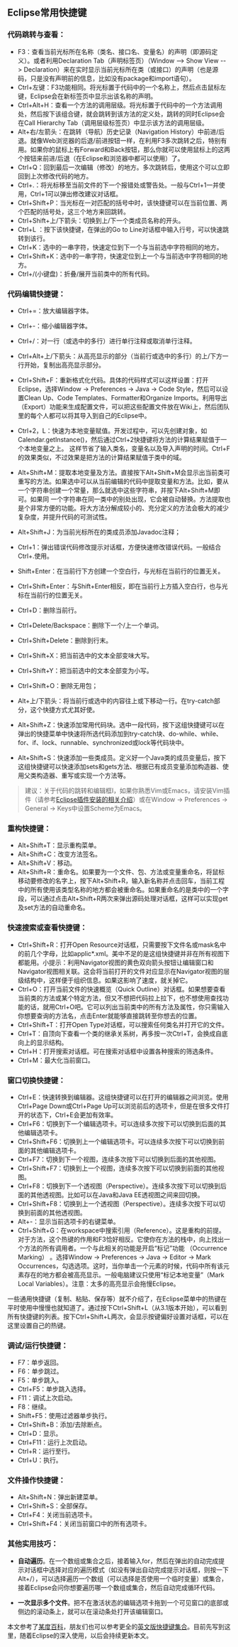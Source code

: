 ## Eclipse常用快捷键

### 代码跳转与查看：

- F3：查看当前光标所在名称（类名、接口名、变量名）的声明（即源码定义）。或者利用Declaration Tab（声明标签页）（Window --> Show View -- > Declaration）来在实时显示当前光标所在类（或接口）的声明（也是源码，只是没有声明前的信息，比如没有package和import语句）。
- Ctrl+左键：F3功能相同。将光标置于代码中的一个名称上，然后点击鼠标左键，Eclipse会在新标签页中显示出该名称的声明。
- Ctrl+Alt+H：查看一个方法的调用层级。将光标置于代码中的一个方法调用处，然后按下该组合键，就会跳转到该方法的定义处，跳转的同时Eclipse会在Call Hierarchy Tab（调用层级标签页）中显示该方法的调用层级。
- Alt+右/左箭头：在跳转（导航）历史记录（Navigation History）中前进/后退。就像Web浏览器的后退/前进按钮一样，在利用F3多次跳转之后，特别有用。如果你的鼠标上有Forward和Back按钮，那么你就可以使用鼠标上的这两个按钮来前进/后退（在Eclipse和浏览器中都可以使用）了。
- Ctrl+Q：回到最后一次编辑（修改）的地方。多次跳转后，使用这个可以立即回到上次修改代码的地方。
- Ctrl+.：将光标移至当前文件的下一个报错处或警告处。一般与Ctrl+1一并使用，Ctrl+1可以弹出修改建议对话框。
- Ctrl+Shift+P：当光标在一对匹配的括号中时，该快捷键可以在当前位置、两个匹配的括号处，这三个地方来回跳转。
- Ctrl+Shift+上/下箭头：切换到上/下一个类成员名称的开头。
- Ctrl+L ：按下该快捷键，在弹出的Go to Line对话框中输入行号，可以快速跳转到该行。
- Ctrl+K：选中的一串字符，快速定位到下一个与当前选中字符相同的地方。
- Ctrl+Shift+K：选中的一串字符，快速定位到上一个与当前选中字符相同的地方。
- Ctrl+/(小键盘)：折叠/展开当前类中的所有代码。

### 代码编辑快捷键：

- Ctrl+=：放大编辑器字体。
- Ctrl+-：缩小编辑器字体。
- Ctrl+/：对一行（或选中的多行）进行单行注释或取消单行注释。
- Ctrl+Alt+上/下箭头：从高亮显示的部分（当前行或选中的多行）的上/下方一行开始，复制出高亮显示部分。
- Ctrl+Shift+F：重新格式化代码。具体的代码样式可以这样设置：打开Eclipse，选择Window -> Preferences -> Java -> Code Style，然后可以设置Clean Up、Code Templates、Formatter和Organize Imports。利用导出（Export）功能来生成配置文件，可以把这些配置文件放在Wiki上，然后团队里的每个人都可以将其导入到自己的Eclipse中。
- Ctrl+2，L：快速为本地变量赋值。开发过程中，可以先创建对象，如Calendar.getInstance()，然后通过Ctrl+2快捷键将方法的计算结果赋值于一个本地变量之上。 这样节省了输入类名，变量名以及导入声明的时间。Ctrl+F的效果类似，不过效果是把方法的计算结果赋值于类中的域。



- Alt+Shift+M：提取本地变量及方法。直接按下Alt+Shift+M会显示出当前类可重写的方法。如果选中可以从当前编辑的代码中提取变量和方法。比如，要从一个字符串创建一个常量，那么就选中这些字符串，并按下Alt+Shift+M即可。如果同 一个字符串在同一类中的别处出现，它会被自动替换。方法提取也是个非常方便的功能。将大方法分解成较小的、充分定义的方法会极大的减少复杂度，并提升代码的可测试性。
- Alt+Shift+J：为当前光标所在的类成员添加Javadoc注释；
- Ctrl+1：弹出错误代码修改提示对话框，方便快速修改错误代码。一般结合Ctrl+.使用。
- Shift+Enter：在当前行下方创建一个空白行，与光标在当前行的位置无关。
- Ctrl+Shift+Enter：与Shift+Enter相反，即在当前行上方插入空白行，也与光标在当前行的位置无关。
- Ctrl+D：删除当前行。
- Ctrl+Delete/Backspace：删除下一个/上一个单词。
- Ctrl+Shift+Delete：删除到行末。
- Ctrl+Shift+X：把当前选中的文本全部变味大写。
- Ctrl+Shift+Y：把当前选中的文本全部变为小写。
- Ctrl+Shift+O：删除无用包；
- Alt+上/下箭头：将当前行或选中的内容往上或下移动一行。在try-catch部分，这个快捷方式尤其好使。
- Alt+Shift+Z：快速添加常用代码块。选中一段代码，按下这组快捷键可以在弹出的快捷菜单中快速将所选代码添加到try-catch块、do-while、while、for、if、lock、runnable、synchronized或lock等代码块中。
- Alt+Shift+S：快速添加一些类成员。定义好一个Java类的成员变量后，按下这组快捷键可以快速添加sets和gets方法、根据已有成员变量添加构造器、使用父类构造器、重写或实现一个方法等。

> 建议：关于代码的跳转和编辑框I，如果你熟悉Vim或Emacs，请安装Vim插件（请参考[Eclipse插件安装的相关介绍]()）或在Window -> Preferences -> General -> Keys中设置Scheme为Emacs。

### 重构快捷键：

- Alt+Shift+T：显示重构菜单。
- Alt+Shift+C：改变方法签名。
- Alt+Shift+V：移动。
- Alt+Shift+R：重命名。如果要为一个文件、包、方法或变量重命名，将鼠标移动要修改的名字上，按下Alt+Shift+R，输入新名称并点击回车，当前工程中的所有使用该类型名称的地方都会被重命名。如果重命名的是类中的一个字段，可以通过点击Alt+Shift+R两次来弹出源码处理对话框，这样可以实现get及set方法的自动重命名。

### 快速搜索或查看快捷键：

- Ctrl+Shift+R：打开Open Resource对话框，只需要按下文件名或mask名中的前几个字母，比如applic\*.xml。美中不足的是这组快捷键并非在所有视图下都能用。小提示：利用Navigator视图的黄色双向箭头按钮让编辑窗口和Navigator视图相关联。这会将当前打开的文件对应显示在Navigator视图的层级结构中，这样便于组织信息。如果这影响了速度，就关掉它。
- Ctrl+O：打开当前文件的快速概览（Quick Outline）对话框。如果想要查看当前类的方法或某个特定方法，但又不想把代码拉上拉下，也不想使用查找功能的话，就用Ctrl+O吧。它可以列出当前类中的所有方法及属性，你只需输入你想要查询的方法名，点击Enter就能够直接跳转至你想去的位置。
- Ctrl+Shift+T：打开Open Type对话框，可以搜索任何类名并打开它的文件。
- Ctrl+T：自顶向下查看一个类的继承关系树，再多按一次Ctrl+T，会换成自底向上的显示结构。
- Ctrl+H：打开搜索对话框。可在搜索对话框中设置各种搜索的筛选条件。
- Ctrl+M：最大化当前窗口。

### 窗口切换快捷键：

- Ctrl+E：快速转换到编辑器。这组快捷键可以在打开的编辑器之间浏览。使用Ctrl+Page Down或Ctrl+Page Up可以浏览前后的选项卡，但是在很多文件打开的状态下，Ctrl+E会更加有效率。
- Ctrl+F6：切换到下一个编辑选项卡。可以连续多次按下可以切换到后面的其他编辑选项卡。
- Ctrl+Shift+F6：切换到上一个编辑选项卡。可以连续多次按下可以切换到前面的其他编辑选项卡。
- Ctrl+F7：切换到下一个视图，连续多次按下可以切换到后面的其他视图。
- Ctrl+Shift+F7：切换到上一个视图，连续多次按下可以切换到前面的其他视图。
- Ctrl+F8：切换到下一个透视图（Perspective）。连续多次按下可以切换到后面的其他透视图。比如可以在Java和Java EE透视图之间来回切换。
- Ctrl+Shift+F8：切换到上一个透视图（Perspective）。连续多次按下可以切换到前面的其他透视图。
- Alt+-：显示当前选项卡的右键菜单。
- Ctrl+Shift+G：在workspace中搜索引用（Reference）。这是重构的前提。对于方法，这个热键的作用和F3恰好相反。它使你在方法的栈中，向上找出一个方法的所有调用者。一个与此相关的功能是开启“标记”功能 （Occurrence Marking） 。选择Window -> Preferences -> Java -> Editor -> Mark Occurrences，勾选选项。这时，当你单击一个元素的时候，代码中所有该元素存在的地方都会被高亮显示。一般电脑建议只使用“标记本地变量”（Mark Local Variables）。注意：太多的高亮显示会拖慢Eclipse。


一些通用快捷键（复制、粘贴、保存等）就不介绍了，在Eclipse菜单中的热键在平时使用中慢慢也就知道了。通过按下Ctrl+Shift+L（从3.1版本开始），可以看到所有快捷键的列表。按下Ctrl+Shift+L两次，会显示按键偏好设置对话框，可以在这里设置自己的热键。

### 调试/运行快捷键：

- F7：单步返回。
- F6：单步跳过。
- F5：单步跳入。
- Ctrl+F5：单步跳入选择。
- F11：调试上次启动。
- F8：继续。
- Shift+F5：使用过滤器单步执行。
- Ctrl+Shift+B：添加/去除断点。
- Ctrl+D：显示。
- Ctrl+F11：运行上次启动。
- Ctrl+R：运行至行。
- Ctrl+U：执行。 

### 文件操作快捷键：

- Alt+Shift+N：弹出新建菜单。
- Ctrl+Shift+S：全部保存。
- Ctrl+F4：关闭当前选项卡。
- Ctrl+Shift+F4：关闭当前窗口中的所有选项卡。

### 其他实用技巧：

- **自动遍历**。在一个数组或集合之后，接着输入for，然后在弹出的自动完成提示对话框中选择对应的遍历模式（如没有弹出自动完成提示对话框，则按一下Alt+/），可以选择遍历一个数组（可以选择是否使用一个临时变量）或集合，接着Eclipse会问你想要遍历哪一个数组或集合，然后自动完成循环代码。

- **一次显示多个文件**。把不在激活状态的编辑选项卡拖到一个可见窗口的底部或侧边的滚动条上，就可以在滚动条处打开该编辑窗口。

本文参考了[某度百科](http://baike.baidu.com/link?url=oCjuwzoShV18BX6EJbgJWmWC10u2cVSMbEV_1JSyp_jqqMbkeDrx7boa36kDuCtfMuq2JXeMBFUS8HuvUZfM-ZqmRJFntaKDgbwAoX77EvANKb4esVtDVq74x8ewvsAnxzuDUxUKINoTUXulQq35uq)，朋友们也可以参考更全的[英文版快捷键集合](https://github.com/pellaton/eclipse-cheatsheet)。目前先写到这里，随着Eclipse的深入使用，以后会持续更新本文。
